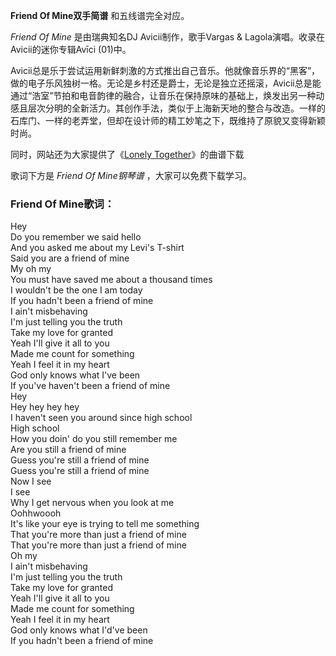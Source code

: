 

**Friend Of Mine双手简谱** 和五线谱完全对应。

_Friend Of Mine_ 是由瑞典知名DJ Avicii制作，歌手Vargas & Lagola演唱。收录在Avicii的迷你专辑Avīci
(01)中。

Avicii总是乐于尝试运用新鲜刺激的方式推出自己音乐。他就像音乐界的“黑客”，做的电子乐风独树一格。无论是乡村还是爵士，无论是独立还摇滚，Avicii总是能通过“浩室”节拍和电音韵律的融合，让音乐在保持原味的基础上，焕发出另一种动感且层次分明的全新活力。其创作手法，类似于上海新天地的整合与改造。一样的石库门、一样的老弄堂，但却在设计师的精工妙笔之下，既维持了原貌又变得新颖时尚。

同时，网站还为大家提供了《[Lonely Together](Music-8384-Lonely-Together-Avicii.html "Lonely
Together")》的曲谱下载

歌词下方是 _Friend Of Mine钢琴谱_ ，大家可以免费下载学习。

### Friend Of Mine歌词：

Hey  
Do you remember we said hello  
And you asked me about my Levi's T-shirt  
Said you are a friend of mine  
My oh my  
You must have saved me about a thousand times  
I wouldn't be the one I am today  
If you hadn't been a friend of mine  
I ain't misbehaving  
I'm just telling you the truth  
Take my love for granted  
Yeah I'll give it all to you  
Made me count for something  
Yeah I feel it in my heart  
God only knows what I've been  
If you've haven't been a friend of mine  
Hey  
Hey hey hey hey  
I haven't seen you around since high school  
High school  
How you doin' do you still remember me  
Are you still a friend of mine  
Guess you're still a friend of mine  
Guess you're still a friend of mine  
Now I see  
I see  
Why I get nervous when you look at me  
Oohhwoooh  
It's like your eye is trying to tell me something  
That you're more than just a friend of mine  
That you're more than just a friend of mine  
Oh my  
I ain't misbehaving  
I'm just telling you the truth  
Take my love for granted  
Yeah I'll give it all to you  
Made me count for something  
Yeah I feel it in my heart  
God only knows what I'd've been  
If you hadn't been a friend of mine

